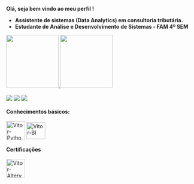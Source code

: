 <strong>Olá, seja bem vindo ao meu perfil ! 
-  Assistente de sistemas (Data Analytics) em consultoria tributária.
-  Estudante de Análise e Desenvolvimento de Sistemas - FAM 4º SEM
</strong><br>

<div>
  <a href="https://github.com/VitorEscher">
  <img height="140em" src="https://github-readme-stats.vercel.app/api?username=VitorEscher&theme=transparent&bg_color=000&border_color=30A3DC&show_icons=true&icon_color=30A3DC&title_color=E94D5F&text_color=FFF"/>
  <img height="140em" src="https://github-readme-stats-git-masterrstaa-rickstaa.vercel.app/api/top-langs/?username=VitorEscher&bg_color=000&border_color=30A3DC&title_color=E94D5F&text_color=FFF"/>
</div><br>
  
<div>
  <a href="https://www.instagram.com/vitorge92/" target="_blank"><img src="https://img.shields.io/badge/-Instagram-%23E4405F?style=for-the-badge&logo=instagram&logoColor=white" target="_blank"></a>
  <a href = "mailto:vitorgrinholliescher@gmail.com"><img src="https://img.shields.io/badge/Gmail-D14836?style=for-the-badge&logo=gmail&logoColor=white" target="_blank"></a>
  <a href="https://www.linkedin.com/in/vitor-grinholli-escher-138397129/" target="_blank"><img src="https://img.shields.io/badge/-LinkedIn-%230077B5?style=for-the-badge&logo=linkedin&logoColor=white" target="_blank"></a>
</div><br>

<div style="display: inline_block"><strong>Conhecimentos básicos:</strong><br><br>
  <img align="center" alt="Vitor-Python" height="50" width="50" src="https://cdn.jsdelivr.net/gh/devicons/devicon/icons/python/python-original-wordmark.svg">
  <img align="center" alt="Vitor-BI" height="45" width="50" src="https://upload.wikimedia.org/wikipedia/commons/thumb/c/cf/New_Power_BI_Logo.svg/2048px-New_Power_BI_Logo.svg.png">
</div><br>

<div style="display: inline_block"><strong>Certificações</strong><br><br>
  <img align="center" alt="Vitor-AlteryxCore" height="50" width="50" src="https://images.credly.com/size/340x340/images/14744318-8d6a-49c3-971d-6a4a0f524925/Certification_Designer_Core.png">
</div>

